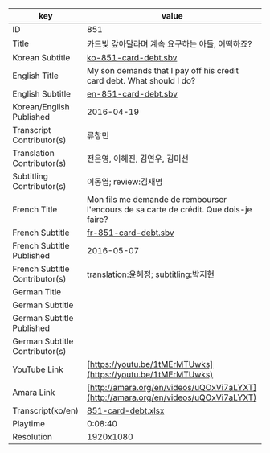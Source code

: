 |  key  |  value  |
|-------|---------|
| ID            | 851 |
| Title         | 카드빚 갚아달라며 계속 요구하는 아들, 어떡하죠? |
| Korean Subtitle | [ko-851-card-debt.sbv](https://github.com/jungtosociety/dharma-qna/raw/master/sub/851/ko-851-card-debt.sbv) |
| English Title | My son demands that I pay off his credit card debt. What should I do?  |
| English Subtitle | [en-851-card-debt.sbv](https://github.com/jungtosociety/dharma-qna/raw/master/sub/851/en-851-card-debt.sbv) |
| Korean/English Published     | 2016-04-19 |
| Transcript Contributor(s)   | 류창민 |
| Translation Contributor(s)   | 전은영, 이혜진, 김연우, 김미선 |
| Subtitling Contributor(s)   | 이동엽; review:김재명 |
| French Title | Mon fils me demande de rembourser l'encours de sa carte de crédit. Que dois-je faire? |
| French Subtitle | [fr-851-card-debt.sbv](https://github.com/jungtosociety/dharma-qna/raw/master/sub/851/fr-851-card-debt.sbv) |
| French Subtitle Published | 2016-05-07 |
| French Subtitle Contributor(s) | translation:윤혜정; subtitling:박지현 |
| German Title |  |
| German Subtitle |  |
| German Subtitle Published |  |
| German Subtitle Contributor(s) |  |
| YouTube Link  | [https://youtu.be/1tMErMTUwks](https://youtu.be/1tMErMTUwks) |
| Amara Link    | [http://amara.org/en/videos/uQOxVi7aLYXT](http://amara.org/en/videos/uQOxVi7aLYXT) |
| Transcript(ko/en) | [851-card-debt.xlsx](https://github.com/jungtosociety/dharma-qna/raw/master/sub/851/851-card-debt.xlsx) |
| Playtime | 0:08:40 |
| Resolution | 1920x1080|
